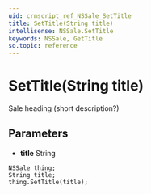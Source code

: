 ```yaml
---
uid: crmscript_ref_NSSale_SetTitle
title: SetTitle(String title)
intellisense: NSSale.SetTitle
keywords: NSSale, GetTitle
so.topic: reference
---
```


# SetTitle(String title)

Sale heading (short description?)

## Parameters

* **title** String

```crmscript
NSSale thing;
String title;
thing.SetTitle(title);
```

